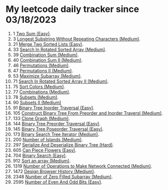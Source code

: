 # My leetcode daily tracker since 03/18/2023
1. 1 [Two Sum (Easy)](https://github.com/calebhuangsea/Leetcode/tree/main/leetcode/src/E1TwoSum).
2. 3 [Longest Substring Without Repeating Characters (Medium)](https://github.com/calebhuangsea/Leetcode/tree/main/leetcode/src/M33SearchInRotatedSortedArray).
3. 21 [Merge Two Sorted Lists (Easy)](https://github.com/calebhuangsea/Leetcode/tree/main/leetcode/src/E21MergeTwoSortedLists).
4. 33 [Search In Rotated Sorted Array (Medium)](https://github.com/calebhuangsea/Leetcode/tree/main/leetcode/src/M33SearchInRotatedSortedArray).
5. 39 [Combination Sum (Medium)](https://github.com/calebhuangsea/Leetcode/tree/main/leetcode/src/M39CombinationSum).
6. 40 [Combination Sum II (Medium)](https://github.com/calebhuangsea/Leetcode/tree/main/leetcode/src/M40CombinationSumII).
7. 46 [Permutations (Medium)](https://github.com/calebhuangsea/Leetcode/tree/main/leetcode/src/M46Permutations).
8. 47 [Permutations II (Medium)](https://github.com/calebhuangsea/Leetcode/tree/main/leetcode/src/M47PermutationsII).
9. 53 [Maximize Subarray (Medium)](https://github.com/calebhuangsea/Leetcode/tree/main/leetcode/src/M53MaximumSubarray).
10. 71 [Search In Rotated Sorted Array II (Medium)](https://github.com/calebhuangsea/Leetcode/tree/main/leetcode/src/M71SearchInRotatedSortedArrayII).
11. 75 [Sort Colors (Medium)](https://github.com/calebhuangsea/Leetcode/tree/main/leetcode/src/M75SortColors).
12. 77 [Combinations (Medium)](https://github.com/calebhuangsea/Leetcode/tree/main/leetcode/src/M77Combinations).
13. 78 [Subsets (Medium)](https://github.com/calebhuangsea/Leetcode/tree/main/leetcode/src/M78Subsets).
14. 90 [Subsets II (Medium)](https://github.com/calebhuangsea/Leetcode/tree/main/leetcode/src/M90SubsetsII)
13. 91 [Binary Tree Inorder Traversal (Easy)](https://github.com/calebhuangsea/Leetcode/tree/main/leetcode/src/E91BinaryTreeInorderTraversal).
14. 105 [Construct Binary Tree From Preorder and Inorder Traversl (Medium)](https://github.com/calebhuangsea/Leetcode/tree/main/leetcode/src/M105ConstructBinaryTreeFromPreorderAndInorderTraversal).
15. 133 [Clone Graph (Medium)](https://github.com/calebhuangsea/Leetcode/tree/main/leetcode/src/M133CloneGraph).
16. 144 [Binary Tree Preorder Traversal (Easy)](https://github.com/calebhuangsea/Leetcode/tree/main/leetcode/src/E144BinaryTreePreorderTraversal).
17. 145 [Binary Tree Poseorder Traversal (Easy)](https://github.com/calebhuangsea/Leetcode/tree/main/leetcode/src/E145BinaryTreePostorderTraversal).
18. 173 [Binary Search Tree Iterator (Medium)](https://github.com/calebhuangsea/Leetcode/tree/main/leetcode/src/M173BinarySearchTreeIterator).
19. 200 [Number of Islands (Medium)](https://github.com/calebhuangsea/Leetcode/tree/main/leetcode/src/M200NumberOfIslands).
20. 297 [Serialize And Deserialize Binary Tree (Hard)](https://github.com/calebhuangsea/Leetcode/tree/main/leetcode/src/H297SerializeAndDeserializeBinaryTree).
21. 605 [Can Piece Flowers (Easy)](https://github.com/calebhuangsea/Leetcode/tree/main/leetcode/src/E605CanPieceFlowers).
22. 704 [Binary Search (Easy)](https://github.com/calebhuangsea/Leetcode/tree/main/leetcode/src/E704BinarySearch).
23. 912 [Sort an array (Medium)](https://github.com/calebhuangsea/Leetcode/tree/main/leetcode/src/M912SortAnArray).
24. 1319 [Number of Operations to Make Network Connected (Medium)](https://github.com/calebhuangsea/Leetcode/tree/main/leetcode/src/M1319NumberOfOperationsToMakeNetworkConnected).
25. 1472 [Design Browser History (Medium)](https://github.com/calebhuangsea/Leetcode/tree/main/leetcode/src/M1472DesignBrowserHistory).
26. 2348 [Number of Zero Filled Subarray (Medium)](https://github.com/calebhuangsea/Leetcode/tree/main/leetcode/src/M2348NumberOfZeroFilledSubarray).
27. 2595 [Number of Even And Odd Bits (Easy)](https://github.com/calebhuangsea/Leetcode/tree/main/leetcode/src/E2595NumberOfEvenAndOddBits).

